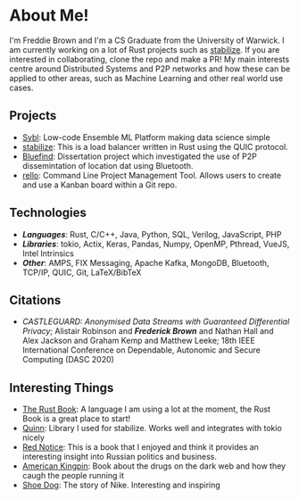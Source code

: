 # About Me!

I'm Freddie Brown and I'm a CS Graduate from the University of Warwick. I am currently working on a lot of Rust projects such as [stabilize](https://github.com/FreddieBrown/stabilize). If you are interested in collaborating, clone the repo and make a PR! My main interests centre around Distributed Systems and P2P networks and how these can be applied to other areas, such as Machine Learning and other real world use cases.

## Projects

- [Sybl](https://www.youtube.com/watch?v=DveGa9gjLDo&t=1149s): Low-code Ensemble ML Platform making data science simple
- [stabilize](https://github.com/FreddieBrown/stabilize): This is a load balancer written in Rust using the QUIC protocol.
- [Bluefind](https://github.com/FreddieBrown/Bluefind): Dissertation project which investigated the use of P2P dissemintation of location dat using Bluetooth.
- [rello](https://github.com/FreddieBrown/rello): Command Line Project Management Tool. Allows users to create and use a Kanban board within a Git repo.

## Technologies

- ***Languages***: Rust, C/C++, Java, Python, SQL, Verilog, JavaScript, PHP
- ***Libraries***: tokio, Actix, Keras, Pandas, Numpy, OpenMP, Pthread, VueJS, Intel Intrinsics
- ***Other***: AMPS, FIX Messaging, Apache Kafka, MongoDB, Bluetooth, TCP/IP, QUIC, Git, LaTeX/BibTeX

## Citations

- *CASTLEGUARD: Anonymised Data Streams with Guaranteed Differential Privacy*; Alistair Robinson and ***Frederick Brown*** and Nathan Hall and Alex Jackson and Graham Kemp and Matthew Leeke; 18th IEEE International Conference on Dependable, Autonomic and Secure Computing (DASC 2020)

## Interesting Things

- [The Rust Book](https://doc.rust-lang.org/book/title-page.html): A language I am using a lot at the moment, the Rust Book is a great place to start!
- [Quinn](https://github.com/djc/quinn): Library I used for stabilize. Works well and integrates with tokio nicely
- [Red Notice](https://www.amazon.co.uk/Red-Notice-Became-Putins-Enemy/dp/0593072952): This is a book that I enjoyed and think it provides an interesting insight into Russian politics and business.
- [American Kingpin](https://www.amazon.co.uk/American-Kingpin-Criminal-MasterMind-Behind/dp/1591848148): Book about the drugs on the dark web and how they caugh the people running it
- [Shoe Dog](https://www.amazon.co.uk/Shoe-Dog-Memoir-Creator-NIKE/dp/1471146723/ref=tmm_pap_swatch_0?_encoding=UTF8&qid=&sr=): The story of Nike. Interesting and inspiring

